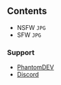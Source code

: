 ## Contents
- NSFW `JPG`
- SFW `JPG`

### Support
- <a href=https://phantomdev.netlify.com>PhantomDEV</a>
- <a href=https://discord.gg/9R5GBe2>Discord</a>
